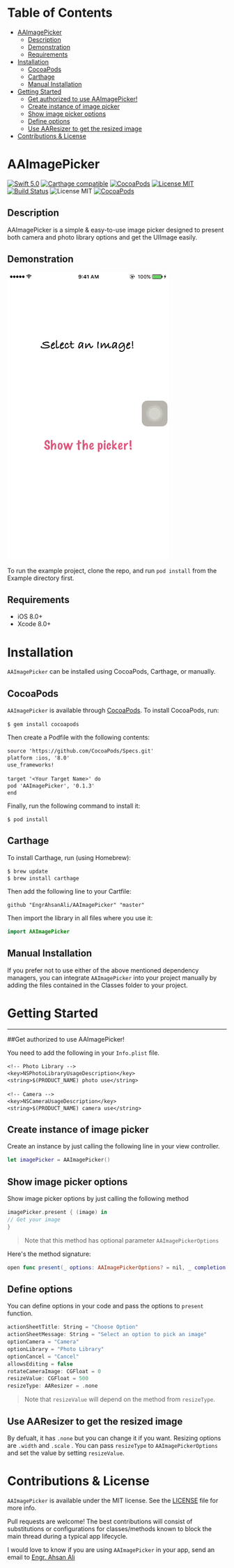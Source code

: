 # Table of Contents

- [AAImagePicker](#section-id-4)
  - [Description](#section-id-10)
  - [Demonstration](#section-id-16)
  - [Requirements](#section-id-26)
- [Installation](#section-id-32)
  - [CocoaPods](#section-id-37)
  - [Carthage](#section-id-63)
  - [Manual Installation](#section-id-82)
- [Getting Started](#section-id-87)
  - [Get authorized to use AAImagePicker!](#section-id-90)
  - [Create instance of image picker](#section-id-104)
  - [Show image picker options](#section-id-112)
  - [Define options](#section-id-132)
  - [Use AAResizer to get the resized image](#section-id-150)
- [Contributions & License](#section-id-156)


<div id='section-id-4'/>

# AAImagePicker

[![Swift 5.0](https://img.shields.io/badge/Swift-5.0-orange.svg?style=flat)](https://developer.apple.com/swift/) [![Carthage compatible](https://img.shields.io/badge/Carthage-compatible-4BC51D.svg?style=flat)](https://github.com/Carthage/Carthage) [![CocoaPods](https://img.shields.io/cocoapods/v/AAImagePicker.svg)](http://cocoadocs.org/docsets/AAImagePicker) [![License MIT](https://img.shields.io/badge/License-MIT-blue.svg?style=flat)](https://github.com/Carthage/Carthage) [![Build Status](https://travis-ci.org/EngrAhsanAli/AAImagePicker.svg?branch=master)](https://travis-ci.org/EngrAhsanAli/AAImagePicker) 
![License MIT](https://img.shields.io/github/license/mashape/apistatus.svg) [![CocoaPods](https://img.shields.io/cocoapods/p/AAImagePicker.svg)]()


<div id='section-id-10'/>

## Description


AAImagePicker is a simple & easy-to-use image picker designed to present both camera and photo library options and get the UIImage easily.


<div id='section-id-16'/>

## Demonstration



![](https://github.com/EngrAhsanAli/AAImagePicker/blob/master/Screenshots/demo.gif)


To run the example project, clone the repo, and run `pod install` from the Example directory first.


<div id='section-id-26'/>

## Requirements

- iOS 8.0+
- Xcode 8.0+


<div id='section-id-32'/>

# Installation

`AAImagePicker` can be installed using CocoaPods, Carthage, or manually.


<div id='section-id-37'/>

## CocoaPods

`AAImagePicker` is available through [CocoaPods](http://cocoapods.org). To install CocoaPods, run:

`$ gem install cocoapods`

Then create a Podfile with the following contents:

```
source 'https://github.com/CocoaPods/Specs.git'
platform :ios, '8.0'
use_frameworks!

target '<Your Target Name>' do
pod 'AAImagePicker', '0.1.3'
end

```

Finally, run the following command to install it:
```
$ pod install
```



<div id='section-id-63'/>

## Carthage

To install Carthage, run (using Homebrew):
```
$ brew update
$ brew install carthage
```
Then add the following line to your Cartfile:

```
github "EngrAhsanAli/AAImagePicker" "master"
```

Then import the library in all files where you use it:
```swift
import AAImagePicker
```


<div id='section-id-82'/>

## Manual Installation

If you prefer not to use either of the above mentioned dependency managers, you can integrate `AAImagePicker` into your project manually by adding the files contained in the Classes folder to your project.


<div id='section-id-87'/>

# Getting Started
----------

<div id='section-id-90'/>

##Get authorized to use AAImagePicker!

You need to add the following in your `Info.plist` file.

```
<!-- Photo Library -->
<key>NSPhotoLibraryUsageDescription</key>
<string>$(PRODUCT_NAME) photo use</string>

<!-- Camera -->
<key>NSCameraUsageDescription</key>
<string>$(PRODUCT_NAME) camera use</string>
```

<div id='section-id-104'/>

## Create instance of image picker

Create an instance by just calling the following line in your view controller.

```swift
let imagePicker = AAImagePicker()
```

<div id='section-id-112'/>

## Show image picker options

Show image picker options by just calling the following method

```swift
imagePicker.present { (image) in
// Get your image       
}
```
> Note that this method has optional parameter `AAImagePickerOptions`

Here's the method signature:

```swift
open func present(_ options: AAImagePickerOptions? = nil, _ completion: @escaping ((UIImage) -> Void))

```



<div id='section-id-132'/>

## Define options

You can define options in your code and pass the options to `present` function.

```swift
actionSheetTitle: String = "Choose Option"
actionSheetMessage: String = "Select an option to pick an image"
optionCamera = "Camera"
optionLibrary = "Photo Library"
optionCancel = "Cancel"
allowsEditing = false
rotateCameraImage: CGFloat = 0
resizeValue: CGFloat = 500
resizeType: AAResizer = .none
```

> Note that `resizeValue` will depend on the method from `resizeType`.

<div id='section-id-150'/>

## Use AAResizer to get the resized image

By defualt, it has `.none` but you can change it if you want.
Resizing options are `.width` and `.scale` .
You can pass `resizeType` to `AAImagePickerOptions` and set the value by setting `resizeValue`.

<div id='section-id-156'/>

# Contributions & License

`AAImagePicker` is available under the MIT license. See the [LICENSE](./LICENSE) file for more info.

Pull requests are welcome! The best contributions will consist of substitutions or configurations for classes/methods known to block the main thread during a typical app lifecycle.

I would love to know if you are using `AAImagePicker` in your app, send an email to [Engr. Ahsan Ali](mailto:hafiz.m.ahsan.ali@gmail.com)

